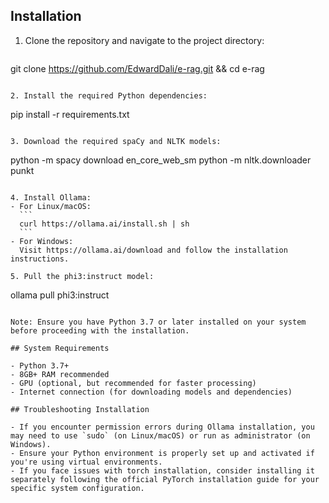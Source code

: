 ## Installation

1. Clone the repository and navigate to the project directory:
   ```
git clone https://github.com/EdwardDali/e-rag.git && cd e-rag   

```

2. Install the required Python dependencies:
   ```
   pip install -r requirements.txt
   ```

3. Download the required spaCy and NLTK models:
   ```
   python -m spacy download en_core_web_sm
   python -m nltk.downloader punkt
   ```

4. Install Ollama:
   - For Linux/macOS:
     ```
     curl https://ollama.ai/install.sh | sh
     ```
   - For Windows:
     Visit https://ollama.ai/download and follow the installation instructions.

5. Pull the phi3:instruct model:
   ```
   ollama pull phi3:instruct
   ```

Note: Ensure you have Python 3.7 or later installed on your system before proceeding with the installation.

## System Requirements

- Python 3.7+
- 8GB+ RAM recommended
- GPU (optional, but recommended for faster processing)
- Internet connection (for downloading models and dependencies)

## Troubleshooting Installation

- If you encounter permission errors during Ollama installation, you may need to use `sudo` (on Linux/macOS) or run as administrator (on Windows).
- Ensure your Python environment is properly set up and activated if you're using virtual environments.
- If you face issues with torch installation, consider installing it separately following the official PyTorch installation guide for your specific system configuration.
